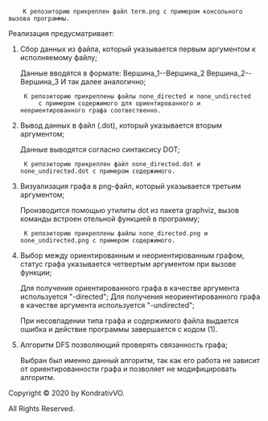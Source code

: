 		К репозиторию прикреплен файл term.png c примером консольного вызова программы.

Реализация предусматривает:

1) Cбор данных из файла, который указывается первым аргументом к исполняемому файлу;

	Данные вводятся в формате: Вершина_1--Вершина_2
				   Вершина_2--Вершина_3
				   И так далее аналогично;
	
		К репозиторию прикреплены файлы none_directed и none_undirected 
			c примером содержимого для ориентированного и неориентированного графа соотвественно.


2) Вывод данных в файл (.dot), который указывается вторым аргументом;

	Данные выводятся согласно синтаксису DOT;

		К репозиторию прикреплен файл none_directed.dot и none_undirected.dot c примером содержимого.


3) Визуализация графа в png-файл, который указывается третьим аргументом;

	Производится помощью утилиты dot из пакета graphviz, вызов команды встроен отельной функцией в программу;

		К репозиторию прикреплены файлы none_directed.png и none_undirected.png c примером содержимого.


4) Выбор между ориентированным и неориентированным графом, статус графа указывается четвертым аргументом при вызове функции;

	Для получения ориентированного графа в качестве аргумента используется "-directed";
	Для получения неориентированного графа в качестве аргумента используется "-undirected";
	
	При несовпадении типа графа и содержимого файла выдается ошибка и действие программы завершается с кодом (1).


5) Алгоритм DFS позволяющий проверять связанность графа;
		
	Выбран был именно данный алгоритм, так как его работа не зависит от ориентированности графа и позволяет не модифицировать алгоритм.


Copyright © 2020 by KondrativVO. 

All Rights Reserved.

